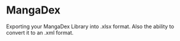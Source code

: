 # MangaDex
Exporting your MangaDex Library into .xlsx format. Also the ability to convert it to an .xml format.
